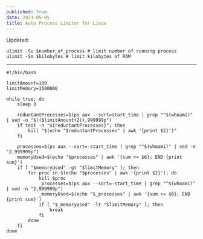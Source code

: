 ```yaml
---
published: true
date: 2023-05-05
title: Auto Process Limiter for Linux
---
```

Updated:

    ulimit -Su $number_of_process # limit number of running process
    ulimit -Sm $kilobytes # limit kilobytes of RAM

* * *

    #!/bin/bash
    
    limitAmount=100
    limitMemory=1500000
    
    while true; do
        sleep 3
    
        reduntantProcesses=$(ps aux --sort=start_time | grep "^$(whoami)" | sed -n "$(($limitAmount+2)),999999p")
        if test -n "${reduntantProcesses}"; then
            kill "$(echo "$reduntantProcesses" | awk '{print $2}')"
        fi
    
        processes=$(ps aux --sort=-start_time | grep "^$(whoami)" | sed -n "2,999999p")
        memoryUsed=$(echo "$processes" | awk '{sum += $6}; END {print sum}')
        if [ "$memoryUsed" -gt "$limitMemory" ]; then
            for proc in $(echo "$processes" | awk '{print $2}'); do
                kill $proc
                _processes=$(ps aux --sort=-start_time | grep "^$(whoami)" | sed -n "2,999999p")
                _memoryUsed=$(echo "$_processes" | awk '{sum += $6}; END {print sum}')
                if [ "$_memoryUsed" -lt "$limitMemory" ]; then
                    break
                fi
            done
        fi
    done